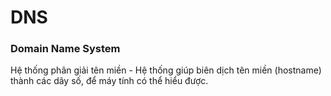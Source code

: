 # DNS
### Domain Name System
Hệ thống phân giải tên miền - Hệ thống giúp biên dịch tên miền (hostname) thành các dãy số, để máy tính có thể hiểu được.



